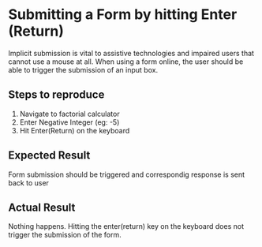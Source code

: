 # Submitting a Form by hitting Enter (Return)
Implicit submission is vital to assistive technologies and impaired users that cannot use a mouse at all. When using a form online, the user should be able to trigger the submission of an input box.

## Steps to reproduce
1. Navigate to factorial calculator
2. Enter Negative Integer (eg: -5)
3. Hit Enter(Return) on the keyboard

## Expected Result
Form submission should be triggered and correspondig response is sent back to user

## Actual Result
Nothing happens. Hitting the enter(return) key on the keyboard does not trigger the submission of the form.